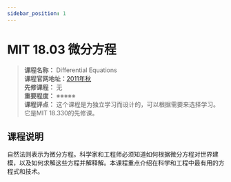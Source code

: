 ```yaml
---
sidebar_position: 1
---
```


# MIT 18.03 微分方程





>**课程名称：** Differential Equations     
**课程官网地址：**[2011年秋](https://ocw.mit.edu/courses/18-03sc-differential-equations-fall-2011/)      
**先修课程：** 无  
**重要程度：** ※※※※※  
**课程评点：** 这个课程是为独立学习而设计的，可以根据需要来选择学习。它是MIT 18.330的先修课。

## 课程说明
自然法则表示为微分方程。科学家和工程师必须知道如何根据微分方程对世界建模，以及如何求解这些方程并解释解。本课程重点介绍在科学和工程中最有用的方程式和技术。


